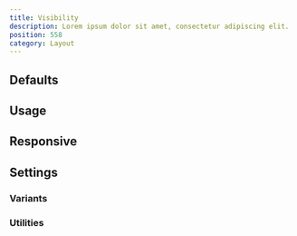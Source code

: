 ```yaml
---
title: Visibility
description: Lorem ipsum dolor sit amet, consectetur adipiscing elit.
position: 558
category: Layout
---
```


## Defaults

<TableGenerateCommon
  :rules="{
    'visible': ['visibility: visible;'],
    'invisible': ['visibility: hidden;'],
}"></TableGenerateCommon>

## Usage

## Responsive

## Settings

### Variants

### Utilities
